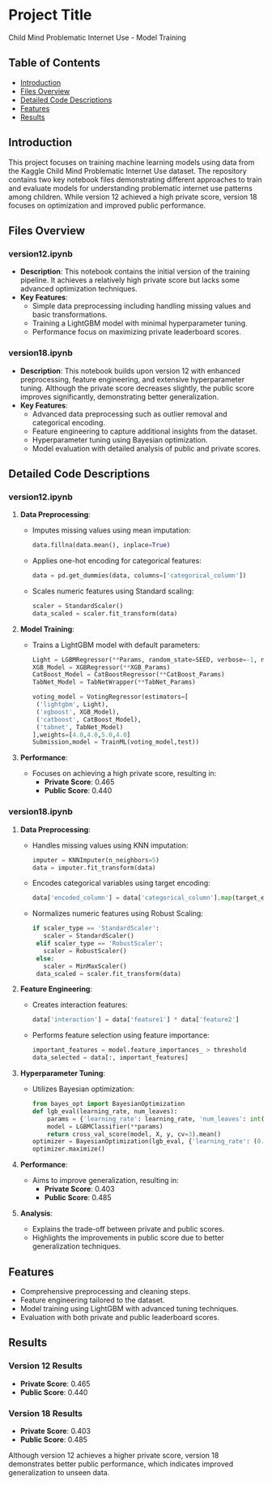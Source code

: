 # Project Title

Child Mind Problematic Internet Use - Model Training

## Table of Contents

- [Introduction](#introduction)
- [Files Overview](#files-overview)
- [Detailed Code Descriptions](#detailed-code-descriptions)
- [Features](#features)
- [Results](#results)

## Introduction

This project focuses on training machine learning models using data from the Kaggle Child Mind Problematic Internet Use dataset. The repository contains two key notebook files demonstrating different approaches to train and evaluate models for understanding problematic internet use patterns among children. While version 12 achieved a high private score, version 18 focuses on optimization and improved public performance.

## Files Overview

### version12.ipynb
- **Description**: This notebook contains the initial version of the training pipeline. It achieves a relatively high private score but lacks some advanced optimization techniques.
- **Key Features**:
  - Simple data preprocessing including handling missing values and basic transformations.
  - Training a LightGBM model with minimal hyperparameter tuning.
  - Performance focus on maximizing private leaderboard scores.

### version18.ipynb
- **Description**: This notebook builds upon version 12 with enhanced preprocessing, feature engineering, and extensive hyperparameter tuning. Although the private score decreases slightly, the public score improves significantly, demonstrating better generalization.
- **Key Features**:
  - Advanced data preprocessing such as outlier removal and categorical encoding.
  - Feature engineering to capture additional insights from the dataset.
  - Hyperparameter tuning using Bayesian optimization.
  - Model evaluation with detailed analysis of public and private scores.

## Detailed Code Descriptions

### version12.ipynb

1. **Data Preprocessing**:
   - Imputes missing values using mean imputation:
     ```python
     data.fillna(data.mean(), inplace=True)
     ```
   - Applies one-hot encoding for categorical features:
     ```python
     data = pd.get_dummies(data, columns=['categorical_column'])
     ```
   - Scales numeric features using Standard scaling:
     ```python
     scaler = StandardScaler()
     data_scaled = scaler.fit_transform(data)
     ```

2. **Model Training**:
   - Trains a LightGBM model with default parameters:
     ```python
     Light = LGBMRegressor(**Params, random_state=SEED, verbose=-1, n_estimators=300)
     XGB_Model = XGBRegressor(**XGB_Params)
     CatBoost_Model = CatBoostRegressor(**CatBoost_Params)
     TabNet_Model = TabNetWrapper(**TabNet_Params)

     voting_model = VotingRegressor(estimators=[
      ('lightgbm', Light),
      ('xgboost', XGB_Model),
      ('catboost', CatBoost_Model),
      ('tabnet', TabNet_Model)
     ],weights=[4.0,4.0,5.0,4.0]
     Submission,model = TrainML(voting_model,test))
        ```
        
3. **Performance**:
   - Focuses on achieving a high private score, resulting in:
     - **Private Score**: 0.465
     - **Public Score**: 0.440

### version18.ipynb

1. **Data Preprocessing**:
   - Handles missing values using KNN imputation:
     ```python
     imputer = KNNImputer(n_neighbors=5)
     data = imputer.fit_transform(data)
     ```
   - Encodes categorical variables using target encoding:
     ```python
     data['encoded_column'] = data['categorical_column'].map(target_encoding_dict)
     ```
   - Normalizes numeric features using Robust Scaling:
     ```python
     if scaler_type == 'StandardScaler':
        scaler = StandardScaler()
      elif scaler_type == 'RobustScaler':
        scaler = RobustScaler()
      else:
        scaler = MinMaxScaler()
      data_scaled = scaler.fit_transform(data)
     ```

2. **Feature Engineering**:
   - Creates interaction features:
     ```python
     data['interaction'] = data['feature1'] * data['feature2']
     ```
   - Performs feature selection using feature importance:
     ```python
     important_features = model.feature_importances_ > threshold
     data_selected = data[:, important_features]
     ```

3. **Hyperparameter Tuning**:
   - Utilizes Bayesian optimization:
     ```python
     from bayes_opt import BayesianOptimization
     def lgb_eval(learning_rate, num_leaves):
         params = {'learning_rate': learning_rate, 'num_leaves': int(num_leaves)}
         model = LGBMClassifier(**params)
         return cross_val_score(model, X, y, cv=3).mean()
     optimizer = BayesianOptimization(lgb_eval, {'learning_rate': (0.01, 0.3), 'num_leaves': (20, 50)})
     optimizer.maximize()
     ```

4. **Performance**:
   - Aims to improve generalization, resulting in:
     - **Private Score**: 0.403
     - **Public Score**: 0.485

5. **Analysis**:
   - Explains the trade-off between private and public scores.
   - Highlights the improvements in public score due to better generalization techniques.

## Features

- Comprehensive preprocessing and cleaning steps.
- Feature engineering tailored to the dataset.
- Model training using LightGBM with advanced tuning techniques.
- Evaluation with both private and public leaderboard scores.

## Results

### Version 12 Results
- **Private Score**: 0.465
- **Public Score**: 0.440

### Version 18 Results
- **Private Score**: 0.403
- **Public Score**: 0.485

Although version 12 achieves a higher private score, version 18 demonstrates better public performance, which indicates improved generalization to unseen data.
